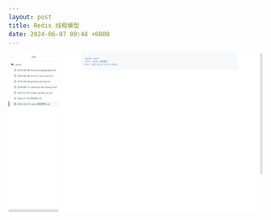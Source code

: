 ```yaml
---
layout: post
title: Redis 线程模型
date: 2024-06-07 09:48 +0800
---
```


![image-20240607095358017](../media/2024-06-07-redis-%E7%BA%BF%E7%A8%8B%E6%A8%A1%E5%9E%8B/image-20240607095358017.png)








